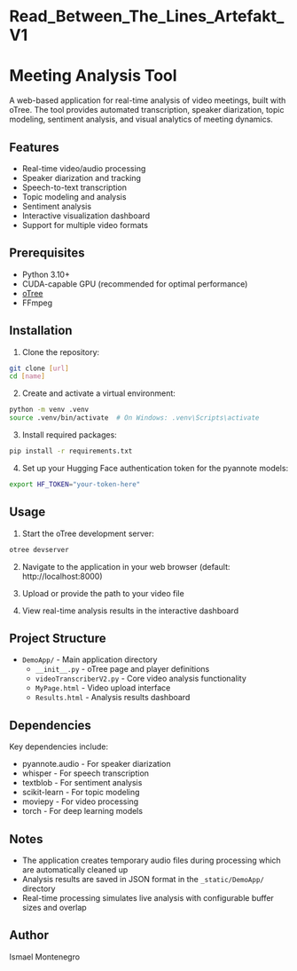 # Read_Between_The_Lines_Artefakt_V1
# Meeting Analysis Tool

A web-based application for real-time analysis of video meetings, built with oTree. The tool provides automated transcription, speaker diarization, topic modeling, sentiment analysis, and visual analytics of meeting dynamics.

## Features

- Real-time video/audio processing
- Speaker diarization and tracking
- Speech-to-text transcription
- Topic modeling and analysis
- Sentiment analysis
- Interactive visualization dashboard
- Support for multiple video formats

## Prerequisites

- Python 3.10+
- CUDA-capable GPU (recommended for optimal performance)
- [oTree](https://www.otree.org/)
- FFmpeg

## Installation

1. Clone the repository:
```bash
git clone [url]
cd [name]
```

2. Create and activate a virtual environment:
```bash
python -m venv .venv
source .venv/bin/activate  # On Windows: .venv\Scripts\activate
```

3. Install required packages:
```bash
pip install -r requirements.txt
```

4. Set up your Hugging Face authentication token for the pyannote models:
```bash
export HF_TOKEN="your-token-here"
```

## Usage

1. Start the oTree development server:
```bash
otree devserver
```

2. Navigate to the application in your web browser (default: http://localhost:8000)

3. Upload or provide the path to your video file

4. View real-time analysis results in the interactive dashboard

## Project Structure

- `DemoApp/` - Main application directory
  - `__init__.py` - oTree page and player definitions
  - `videoTranscriberV2.py` - Core video analysis functionality
  - `MyPage.html` - Video upload interface
  - `Results.html` - Analysis results dashboard

## Dependencies

Key dependencies include:
- pyannote.audio - For speaker diarization
- whisper - For speech transcription
- textblob - For sentiment analysis
- scikit-learn - For topic modeling
- moviepy - For video processing
- torch - For deep learning models

## Notes

- The application creates temporary audio files during processing which are automatically cleaned up
- Analysis results are saved in JSON format in the `_static/DemoApp/` directory
- Real-time processing simulates live analysis with configurable buffer sizes and overlap

## Author

Ismael Montenegro
